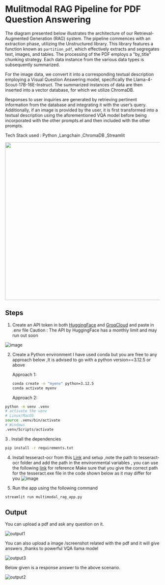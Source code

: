 # Mulitmodal RAG Pipeline for PDF Question Answering 

The diagram presented below illustrates the architecture of our Retrieval-Augmented Generation (RAG) system. The pipeline commences with an extraction phase, utilizing the Unstructured library. This library features a function known as `partition_pdf`, which effectively extracts and segregates text, images, and tables. The processing of the PDF employs a "by_title" chunking strategy. Each data instance from the various data types is subsequently summarized.

For the image data, we convert it into a corresponding textual description employing a Visual Question Answering model, specifically the Llama-4-Scout-17B-16E-Instruct. The summarized instances of data are then inserted into a vector database, for which we utilize ChromaDB.

Responses to user inquiries are generated by retrieving pertinent information from the database and integrating it with the user’s query. Additionally, if an image is provided by the user, it is first transformed into a textual description using the aforementioned VQA model before being incorporated with the other prompts.el and then included with the other prompts.

Tech Stack used : Python ,Langchain ,ChromaDB ,Streamlit

<img src="https://github.com/user-attachments/assets/7151e40e-eed7-42d6-873d-87469f383695" width="512" height="512" >

## Steps

1. Create an API token in both [HuggingFace](https://huggingface.co) and [GroqCloud](https://console.groq.com/playground) and paste in .env file
   Caution : The API by HuggingFace has a monthly limit and may run out soon
   
![image](https://github.com/user-attachments/assets/dbe708ec-c26f-4314-82c7-c2a0a27b4a91)

2. Create a Python environment I have used conda but you are free to any approach below ,It is advised to go with a python version==3.12.5 or above

   Approach 1:
   ```sh
   conda create -n "myenv" python=3.12.5
   conda activate myenv
   ```
      
     
   Approach 2:
```sh
python -m venv .venv
# activate the venv
# Linux/MacOS
source .venv/bin/activate
# Windows
.venv/Scripts/activate
  ```
3 . Install the dependencies
```sh
pip install -r requirements.txt
```
4. Install tesseract-ocr from this [Link](https://github.com/UB-Mannheim/tesseract/wiki) and setup ,note the path to tesseract-ocr folder and add the path in the environmental variables ,
   you can use the following [link](https://stackoverflow.com/questions/50951955/pytesseract-tesseractnotfound-error-tesseract-is-not-installed-or-its-not-i) for reference
   Make sure that you give the correct path for the tesseract.exe file in the code shown below as it may differ for you
   ![image](https://github.com/user-attachments/assets/51481339-01cd-43ae-addb-2c7ef110124f)
   
5. Run the app using the following command
```sh
streamlit run multimodal_rag_app.py
```


## Output

You can upload a pdf and ask any question on it. 

![output1](https://github.com/user-attachments/assets/b76ff104-6cd2-4e84-bfd5-da01c6d5bc44)

You can also upload a image /screenshot related with the pdf and it will give answers ,thanks to powerful VQA llama model 

![output3](https://github.com/user-attachments/assets/c4c3fa8b-26cf-46fe-97c7-ecdcacd06b2d)

Below given is a response answer to the above scenario.


![output2](https://github.com/user-attachments/assets/f67cfcda-f15b-4aca-b0ba-ef473320174e)
